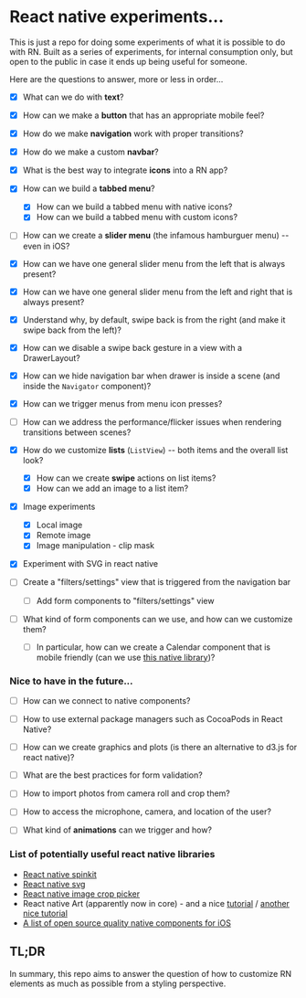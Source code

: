 # React native experiments...

This is just a repo for doing some experiments of what it is possible to do with RN. Built as a series of experiments, for internal consumption only, but open to the public in case it ends up being useful for someone.

Here are the questions to answer, more or less in order...

* [x] What can we do with **text**?

* [x] How can we make a **button** that has an appropriate mobile feel?

* [x] How do we make **navigation** work with proper transitions?
* [x] How do we make a custom **navbar**?

* [x] What is the best way to integrate **icons** into a RN app?

* [x] How can we build a **tabbed menu**?
  * [x] How can we build a tabbed menu with native icons?
  * [x] How can we build a tabbed menu with custom icons?

* [ ] How can we create a **slider menu** (the infamous hamburguer menu) -- even in iOS?
 * [x] How can we have one general slider menu from the left that is always present?
 * [x] How can we have one general slider menu from the left and right that is always present?
 * [x] Understand why, by default, swipe back is from the right (and make it swipe back from the left)?
 * [x] How can we disable a swipe back gesture in a view with a DrawerLayout?
 * [x] How can we hide navigation bar when drawer is inside a scene (and inside the `Navigator` component)?
 * [x] How can we trigger menus from menu icon presses?
 * [ ] How can we address the performance/flicker issues when rendering transitions
     between scenes?

* [x] How do we customize **lists** (`ListView`) -- both items and the overall list look?
  * [x] How can we create **swipe** actions on list items?
  * [x] How can we add an image to a list item?

* [x] Image experiments
  * [x] Local image
  * [x] Remote image
  * [x] Image manipulation - clip mask

* [x] Experiment with SVG in react native

* [ ] Create a "filters/settings" view that is triggered from the navigation bar
  * [ ] Add form components to "filters/settings" view

* [ ] What kind of form components can we use, and how can we customize them?
  * [ ] In particular, how can we create a Calendar component that is mobile
   friendly (can we use [this native library](https://github.com/jivesoftware/PDTSimpleCalendar))?

### Nice to have in the future...

* [ ] How can we connect to native components?
* [ ] How to use external package managers such as CocoaPods in React Native?

* [ ] How can we create graphics and plots (is there an alternative to d3.js for react native)?
* [ ] What are the best practices for form validation?

* [ ] How to import photos from camera roll and crop them?
* [ ] How to access the microphone, camera, and location of the user?

* [ ] What kind of **animations** can we trigger and how?


### List of potentially useful react native libraries

* [React native spinkit](https://github.com/maxs15/react-native-spinkit)
* [React native svg](https://github.com/react-native-community/react-native-svg)
* [React native image crop picker](https://github.com/ivpusic/react-native-image-crop-picker)
* React native Art (apparently now in core) - and a nice [tutorial](http://browniefed.com/blog/react-native-animated-with-react-art-firework-show/) / [another nice tutorial](http://hswolff.com/blog/react-native-art-and-d3/)
* [A list of open source quality native components for iOS](https://medium.com/app-coder-io/27-ios-open-source-libraries-to-skyrocket-your-development-301b67d3124c#.w3gsnhw7d)

## TL;DR

In summary, this repo aims to answer the question of how to customize RN elements as much as possible from a styling perspective.
